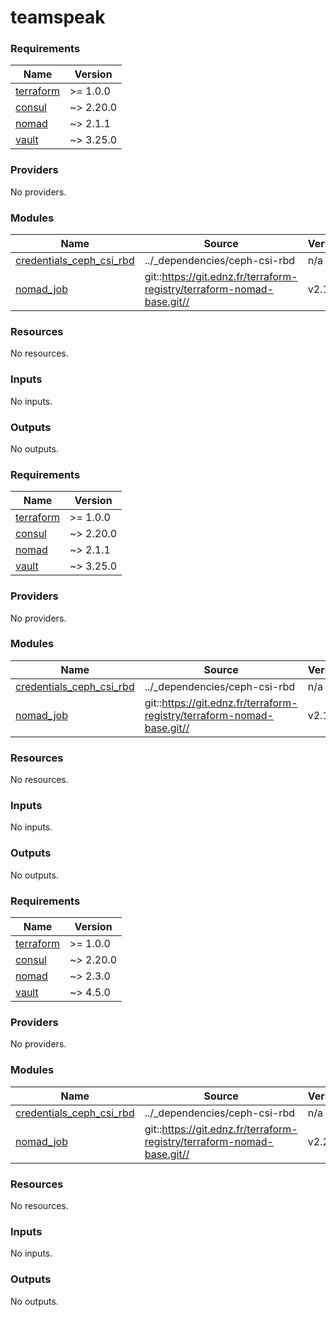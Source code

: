 # teamspeak

<!-- BEGINNING OF PRE-COMMIT-TERRAFORM DOCS HOOK -->
### Requirements

| Name | Version |
|------|---------|
| <a name="requirement_terraform"></a> [terraform](#requirement_terraform) | >= 1.0.0 |
| <a name="requirement_consul"></a> [consul](#requirement_consul) | ~> 2.20.0 |
| <a name="requirement_nomad"></a> [nomad](#requirement_nomad) | ~> 2.1.1 |
| <a name="requirement_vault"></a> [vault](#requirement_vault) | ~> 3.25.0 |

### Providers

No providers.

### Modules

| Name | Source | Version |
|------|--------|---------|
| <a name="module_credentials_ceph_csi_rbd"></a> [credentials_ceph_csi_rbd](#module_credentials_ceph_csi_rbd) | ../_dependencies/ceph-csi-rbd | n/a |
| <a name="module_nomad_job"></a> [nomad_job](#module_nomad_job) | git::https://git.ednz.fr/terraform-registry/terraform-nomad-base.git// | v2.1.0 |

### Resources

No resources.

### Inputs

No inputs.

### Outputs

No outputs.
<!-- END OF PRE-COMMIT-TERRAFORM DOCS HOOK -->
<!-- BEGINNING OF PRE-COMMIT-OPENTOFU DOCS HOOK -->
### Requirements

| Name | Version |
|------|---------|
| <a name="requirement_terraform"></a> [terraform](#requirement_terraform) | >= 1.0.0 |
| <a name="requirement_consul"></a> [consul](#requirement_consul) | ~> 2.20.0 |
| <a name="requirement_nomad"></a> [nomad](#requirement_nomad) | ~> 2.1.1 |
| <a name="requirement_vault"></a> [vault](#requirement_vault) | ~> 3.25.0 |

### Providers

No providers.

### Modules

| Name | Source | Version |
|------|--------|---------|
| <a name="module_credentials_ceph_csi_rbd"></a> [credentials_ceph_csi_rbd](#module_credentials_ceph_csi_rbd) | ../_dependencies/ceph-csi-rbd | n/a |
| <a name="module_nomad_job"></a> [nomad_job](#module_nomad_job) | git::https://git.ednz.fr/terraform-registry/terraform-nomad-base.git// | v2.1.0 |

### Resources

No resources.

### Inputs

No inputs.

### Outputs

No outputs.
<!-- END OF PRE-COMMIT-OPENTOFU DOCS HOOK -->
<!-- BEGIN_TF_DOCS -->
### Requirements

| Name | Version |
|------|---------|
| <a name="requirement_terraform"></a> [terraform](#requirement_terraform) | >= 1.0.0 |
| <a name="requirement_consul"></a> [consul](#requirement_consul) | ~> 2.20.0 |
| <a name="requirement_nomad"></a> [nomad](#requirement_nomad) | ~> 2.3.0 |
| <a name="requirement_vault"></a> [vault](#requirement_vault) | ~> 4.5.0 |

### Providers

No providers.

### Modules

| Name | Source | Version |
|------|--------|---------|
| <a name="module_credentials_ceph_csi_rbd"></a> [credentials_ceph_csi_rbd](#module_credentials_ceph_csi_rbd) | ../_dependencies/ceph-csi-rbd | n/a |
| <a name="module_nomad_job"></a> [nomad_job](#module_nomad_job) | git::https://git.ednz.fr/terraform-registry/terraform-nomad-base.git// | v2.2.0 |

### Resources

No resources.

### Inputs

No inputs.

### Outputs

No outputs.
<!-- END_TF_DOCS -->
